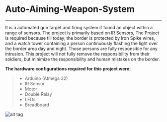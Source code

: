 # Auto-Aiming-Weapon-System
<hr>

It is a automated gun target and firing system if found an object within a range of sensors. The project is primarily based on IR Sensors, The Project is required because till today, the border is protected by Iron Spike wires, and a watch tower containing a person continuously flashing the light over the border area day and night. Those persons are fully responsible for any intrusion. This project will not fully remove the responsibility from their soldiers, but minimize the responsibility and human mistakes on the border. 

**The hardware configurations required for this project were:**
> - Arduino (Atmega 32)
> - IR Sensor
> - Motor
> - Double Relay
> - LEDs
> - Breadboard

![alt tag](https://user-images.githubusercontent.com/48902784/68595836-3f45ea80-04c0-11ea-89ba-4882dffb8274.jpg) 



